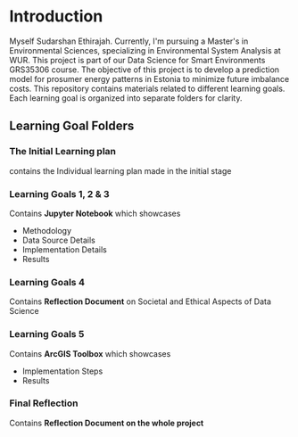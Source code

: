 # Introduction
Myself Sudarshan Ethirajah. Currently, I'm pursuing a Master's in Environmental Sciences, specializing in Environmental System Analysis at WUR. This project is part of our Data Science for Smart Environments GRS35306 course. The objective of this project is to develop a prediction model for prosumer energy patterns in Estonia to minimize future imbalance costs. 
This repository contains materials related to different learning goals. Each learning goal is organized into separate folders for clarity.
## Learning Goal Folders
### The Initial Learning plan 
contains the Individual learning plan made in the initial stage
### Learning Goals 1, 2 & 3 
Contains **Jupyter Notebook** which showcases
  - Methodology
  - Data Source Details
  - Implementation Details
  - Results
### Learning Goals 4 
Contains **Reflection Document** on Societal and Ethical Aspects of Data Science
### Learning Goals 5
Contains **ArcGIS Toolbox** which showcases
  - Implementation Steps
  - Results
### Final Reflection 
Contains **Reflection Document on the whole project**
